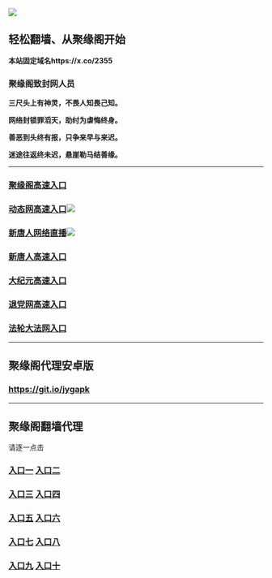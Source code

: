 
![](https://raw.githubusercontent.com/hao369/a/master/j.jpg)



## 轻松翻墙、从聚缘阁开始

**本站固定域名https://x.co/2355**

### 聚缘阁致封网人员

**三尺头上有神灵，不畏人知畏己知。**

**网络封锁罪滔天，助纣为虐悔终身。**

**善恶到头终有报，只争来早与来迟。**

**迷途往返终未迟，悬崖勒马结善缘。**





***

### [聚缘阁高速入口](http://x.co/98857478)

### [动态网高速入口](http://x.co/123s)![](https://raw.githubusercontent.com/hao369/a/master/jygdl.gif)

### [新唐人网络直播](https://x.co/hao369tv)![](https://raw.githubusercontent.com/hao369/a/master/jygtj.gif)


### [新唐人高速入口](https://dspzywxlqc.execute-api.ap-northeast-2.amazonaws.com/369as/?id=5)

### [大纪元高速入口](https://dspzywxlqc.execute-api.ap-northeast-2.amazonaws.com/369as/?id=7)

### [退党网高速入口](https://dspzywxlqc.execute-api.ap-northeast-2.amazonaws.com/369as/?id=8)

### [法轮大法网入口](https://dspzywxlqc.execute-api.ap-northeast-2.amazonaws.com/369as/?id=15)







***


##  聚缘阁代理安卓版

### https://git.io/jygapk


***


## 聚缘阁翻墙代理 

请逐一点击

### **[入口一](https://wcia2zdk4f.execute-api.eu-central-1.amazonaws.com/3425623d)** **[入口二](https://fahjt9uzgk.execute-api.ap-northeast-2.amazonaws.com/5847mju)**


### **[入口三](https://s3-ap-southeast-1.amazonaws.com/jyg4/jyg.html)**  **[入口四](https://s3-ap-northeast-1.amazonaws.com/jyg9/jyg.html)**

### **[入口五](https://s3.ap-south-1.amazonaws.com/jyg5/jyg.html)**  **[入口六](https://s3-us-west-2.amazonaws.com/jyg7/jyg.html)**


###  **[入口七](https://s3-us-west-1.amazonaws.com/jyg6/jyg.html)**  **[入口八](https://s3-eu-west-1.amazonaws.com/jyg8/jyg.html)**


###  **[入口九](https://s3.eu-central-1.amazonaws.com/jyg3/jyg.html)**  **[入口十](https://s3-ap-southeast-2.amazonaws.com/jyg1/jyg.html)**




